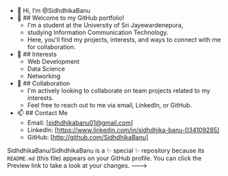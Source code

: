 - 👋 Hi, I’m @SidhdhikaBanu
- 👀 ## Welcome to my GitHub portfolio!
  - I'm a student at the University of Sri Jayewardenepura,
  - studying Information Communication Technology.
  - Here, you'll find my projects, interests, and ways to connect with me for collaboration.
- 🌱 ## Interests
  - Web Development
  - Data Science
  - Networking
- 💞️ ## Collaboration
  - I'm actively looking to collaborate on team projects related to my interests.
  -  Feel free to reach out to me via email, LinkedIn, or GitHub.
- 📫 ## Contact Me
  - Email: [sidhdhikabanu01@gmail.com]
  - LinkedIn: [https://www.linkedin.com/in/sidhdhika-banu-034109285]
  - GitHub: [http://github.com/SidhdhikaBanu]
 
SidhdhikaBanu/SidhdhikaBanu is a ✨ special ✨ repository because its `README.md` (this file) appears on your GitHub profile.
You can click the Preview link to take a look at your changes.
--->
